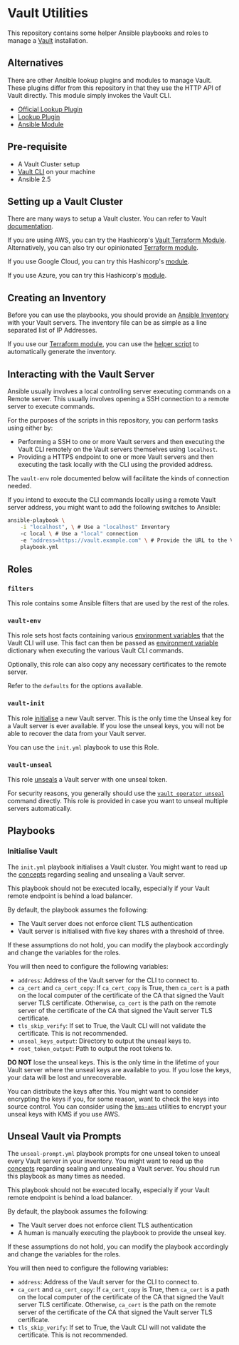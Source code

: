# Vault Utilities

This repository contains some helper Ansible playbooks and roles to manage a
[Vault](https://www.vaultproject.io/) installation.

## Alternatives

There are other Ansible lookup plugins and modules to manage Vault. These plugins differ from this
repository in that they use the HTTP API of Vault directly. This module simply invokes the Vault
CLI.

- [Official Lookup Plugin](https://github.com/ansible/ansible/blob/devel/lib/ansible/plugins/lookup/hashi_vault.py)
- [Lookup Plugin](https://github.com/jhaals/ansible-vault)
- [Ansible Module](https://github.com/TerryHowe/ansible-modules-hashivault)

## Pre-requisite

- A Vault Cluster setup
- [Vault CLI](https://www.vaultproject.io/) on your machine
- Ansible 2.5

## Setting up a Vault Cluster

There are many ways to setup a Vault cluster. You can refer to Vault
[documentation](https://www.vaultproject.io/guides/index.html).

If you are using AWS, you can try the Hashicorp's
[Vault Terraform Module](https://github.com/hashicorp/terraform-aws-vault). Alternatively, you can
also try our opinionated
[Terraform module](https://github.com/GovTechSG/terraform-modules/tree/master/modules/core).

If you use Google Cloud, you can try this Hashicorp's
[module](https://github.com/hashicorp/terraform-google-vault).

If you use Azure, you can try this Hashicorp's
[module](https://github.com/hashicorp/terraform-azurerm-vault).

## Creating an Inventory

Before you can use the playbooks, you should provide an
[Ansible Inventory](https://docs.ansible.com/ansible/latest/user_guide/intro_inventory.html) with
your Vault servers. The inventory file can be as simple as a line separated list of IP Addresses.

If you use our
[Terraform module](https://github.com/GovTechSG/terraform-modules/tree/master/modules/core), you
can use the
[helper script](https://github.com/GovTechSG/terraform-modules/tree/master/modules/core#post-terraforming-tasks)
to automatically generate the inventory.

## Interacting with the Vault Server

Ansible usually involves a local controlling server executing commands on a Remote server. This
usually involves opening a SSH connection to a remote server to execute commands.

For the purposes of the scripts in this repository, you can perform tasks using either by:

- Performing a SSH to one or more Vault servers and then executing the Vault CLI remotely on the Vault servers themselves using `localhost`.
- Providing a HTTPS endpoint to one or more Vault servers and then executing the task locally with the CLI using the provided address.

The `vault-env` role documented below will facilitate the kinds of connection needed.

If you intend to execute the CLI commands locally using a remote Vault server address, you might
want to add the following switches to Ansible:

```bash
ansible-playbook \
    -i "localhost", \ # Use a "localhost" Inventory
    -c local \ # Use a "local" connection
    -e "address=https://vault.example.com" \ # Provide the URL to the Vault Server
    playbook.yml
```

## Roles

### `filters`

This role contains some Ansible filters that are used by the rest of the roles.

### `vault-env`

This role sets host facts containing various
[environment variables](https://www.vaultproject.io/docs/commands/index.html#environment-variables)
that the Vault CLI will use. This fact can then be passed as
[environment variable](https://docs.ansible.com/ansible/latest/user_guide/playbooks_environment.html)
dictionary when executing the various Vault CLI commands.

Optionally, this role can also copy any necessary certificates to the remote server.

Refer to the `defaults` for the options available.

### `vault-init`

This role
[initialise](https://www.vaultproject.io/intro/getting-started/deploy.html#initializing-the-vault)
a new Vault server. This is the only time the Unseal key for a Vault server is ever available. If
you lose the unseal keys, you will not be able to recover the data from your Vault server.

You can use the `init.yml` playbook to use this Role.

### `vault-unseal`

This role [unseals](https://www.vaultproject.io/docs/concepts/seal.html) a Vault server with one
unseal token.

For security reasons, you generally should use the
[`vault operator unseal`](https://www.vaultproject.io/docs/commands/operator/unseal.html) command
directly. This role is provided in case you want to unseal multiple servers automatically.

## Playbooks

### Initialise Vault

The `init.yml` playbook initialises a Vault cluster. You might want to read up the
[concepts](https://www.vaultproject.io/docs/concepts/seal.html) regarding sealing and unsealing
a Vault server.

This playbook should not be executed locally, especially if your Vault remote endpoint is behind a
load balancer.

By default, the playbook assumes the following:

- The Vault server does not enforce client TLS authentication
- Vault server is initialised with five key shares with a threshold of three.

If these assumptions do not hold, you can modify the playbook accordingly and change the variables
for the roles.

You will then need to configure the following variables:

- `address`: Address of the Vault server for the CLI to connect to.
- `ca_cert` and `ca_cert_copy`: If `ca_cert_copy` is True, then `ca_cert` is a path on the local computer of the certificate of the CA that signed the Vault server TLS certificate. Otherwise, `ca_cert` is the path on the remote server of the certificate of the CA that signed the Vault server TLS certificate.
- `tls_skip_verify`: If set to True, the Vault CLI will not validate the certificate. This is not recommended.
- `unseal_keys_output`: Directory to output the unseal keys to.
- `root_token_output`: Path to output the root tokens to.

__DO NOT__ lose the unseal keys. This is the only time in the lifetime of your Vault server where
the unseal keys are available to you. If you lose the keys, your data will be lost and
unrecoverable.

You can distribute the keys after this. You might want to consider encrypting the keys if you, for
some reason, want to check the keys into source control. You can consider using the
[`kms-aes`](https://github.com/GovTechSG/kms-aes/) utilities to encrypt your unseal keys with KMS
if you use AWS.

## Unseal Vault via Prompts

The `unseal-prompt.yml` playbook prompts for one unseal token to unseal every Vault server in your
inventory. You might want to read up the
[concepts](https://www.vaultproject.io/docs/concepts/seal.html) regarding sealing and unsealing
a Vault server. You should run this playbook as many times as needed.

This playbook should not be executed locally, especially if your Vault remote endpoint is behind a
load balancer.

By default, the playbook assumes the following:

- The Vault server does not enforce client TLS authentication
- A human is manually executing the playbook to provide the unseal key.

If these assumptions do not hold, you can modify the playbook accordingly and change the variables
for the roles.

You will then need to configure the following variables:

- `address`: Address of the Vault server for the CLI to connect to.
- `ca_cert` and `ca_cert_copy`: If `ca_cert_copy` is True, then `ca_cert` is a path on the local computer of the certificate of the CA that signed the Vault server TLS certificate. Otherwise, `ca_cert` is the path on the remote server of the certificate of the CA that signed the Vault server TLS certificate.
- `tls_skip_verify`: If set to True, the Vault CLI will not validate the certificate. This is not recommended.
